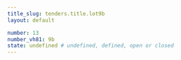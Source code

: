 ```yaml
---
title_slug: tenders.title.lot9b
layout: default

number: 13
number_vh81: 9b
state: undefined # undefined, defined, open or closed
---
```

